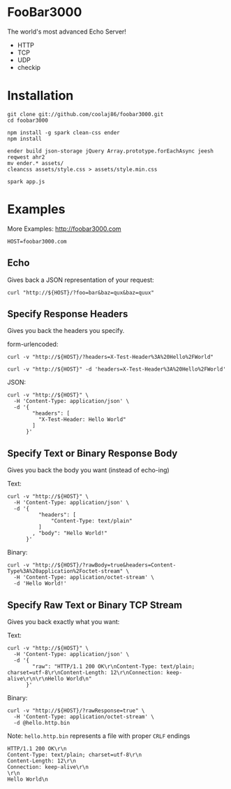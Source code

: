 FooBar3000
===

The world's most advanced Echo Server!

  * HTTP
  * TCP
  * UDP
  * checkip

Installation
===

    git clone git://github.com/coolaj86/foobar3000.git
    cd foobar3000

    npm install -g spark clean-css ender
    npm install

    ender build json-storage jQuery Array.prototype.forEachAsync jeesh reqwest ahr2
    mv ender.* assets/
    cleancss assets/style.css > assets/style.min.css

    spark app.js

Examples
===

More Examples: http://foobar3000.com

    HOST=foobar3000.com

Echo
---

Gives back a JSON representation of your request:

    curl "http://${HOST}/?foo=bar&baz=qux&baz=quux"

Specify Response Headers
---

Gives you back the headers you specify.

form-urlencoded:

    curl -v "http://${HOST}/?headers=X-Test-Header%3A%20Hello%2FWorld"

    curl -v "http://${HOST}" -d 'headers=X-Test-Header%3A%20Hello%2FWorld'

JSON:

    curl -v "http://${HOST}" \
      -H 'Content-Type: application/json' \
      -d '{
            "headers": [
              "X-Test-Header: Hello World"
            ]
          }'

Specify Text or Binary Response Body
---

Gives you back the body you want (instead of echo-ing)

Text:

    curl -v "http://${HOST}" \
      -H 'Content-Type: application/json' \
      -d '{
              "headers": [
                  "Content-Type: text/plain"
              ]
            , "body": "Hello World!"
          }'

Binary:

    curl -v "http://${HOST}/?rawBody=true&headers=Content-Type%3A%20application%2Foctet-stream" \
      -H 'Content-Type: application/octet-stream' \
      -d 'Hello World!'

Specify Raw Text or Binary TCP Stream
---

Gives you back exactly what you want:

Text:

    curl -v "http://${HOST}" \
      -H 'Content-Type: application/json' \
      -d '{
            "raw": "HTTP/1.1 200 OK\r\nContent-Type: text/plain; charset=utf-8\r\nContent-Length: 12\r\nConnection: keep-alive\r\n\r\nHello World\n"
          }'

Binary:

    curl -v "http://${HOST}/?rawResponse=true" \
      -H 'Content-Type: application/octet-stream' \
      -d @hello.http.bin

Note: `hello.http.bin` represents a file with proper `CRLF` endings

    HTTP/1.1 200 OK\r\n
    Content-Type: text/plain; charset=utf-8\r\n
    Content-Length: 12\r\n
    Connection: keep-alive\r\n
    \r\n
    Hello World\n

